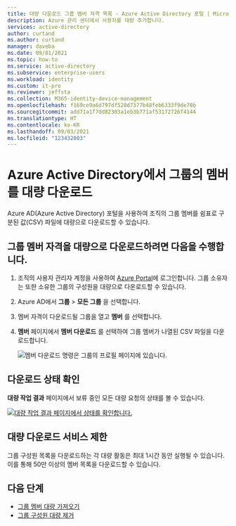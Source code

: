 ```yaml
---
title: 대량 다운로드 그룹 멤버 자격 목록 - Azure Active Directory 포털 | Microsoft Docs
description: Azure 관리 센터에서 사용자를 대량 추가합니다.
services: active-directory
author: curtand
ms.author: curtand
manager: daveba
ms.date: 09/01/2021
ms.topic: how-to
ms.service: active-directory
ms.subservice: enterprise-users
ms.workload: identity
ms.custom: it-pro
ms.reviewer: jeffsta
ms.collection: M365-identity-device-management
ms.openlocfilehash: f169ce9a6d797df528d7377b48feb6333f9de70b
ms.sourcegitcommit: add71a1f7dd82303a1eb3b771af53172726f4144
ms.translationtype: HT
ms.contentlocale: ko-KR
ms.lasthandoff: 09/03/2021
ms.locfileid: "123432003"
---
```

# <a name="bulk-download-members-of-a-group-in-azure-active-directory"></a>Azure Active Directory에서 그룹의 멤버를 대량 다운로드

Azure AD(Azure Active Directory) 포털을 사용하여 조직의 그룹 멤버를 쉼표로 구분된 값(CSV) 파일에 대량으로 다운로드할 수 있습니다.

## <a name="to-bulk-download-group-membership"></a>그룹 멤버 자격을 대량으로 다운로드하려면 다음을 수행합니다.

1. 조직의 사용자 관리자 계정을 사용하여 [Azure Portal](https://portal.azure.com)에 로그인합니다. 그룹 소유자는 또한 소유한 그룹의 구성원을 대량으로 다운로드할 수 있습니다.
1. Azure AD에서 **그룹** > **모든 그룹** 을 선택합니다.
1. 멤버 자격이 다운로드될 그룹을 열고 **멤버** 를 선택합니다.
1. **멤버** 페이지에서 **멤버 다운로드** 를 선택하여 그룹 멤버가 나열된 CSV 파일을 다운로드합니다.

   ![멤버 다운로드 명령은 그룹의 프로필 페이지에 있습니다.](./media/groups-bulk-download-members/download-panel.png)

## <a name="check-download-status"></a>다운로드 상태 확인

**대량 작업 결과** 페이지에서 보류 중인 모든 대량 요청의 상태를 볼 수 있습니다.

[![대량 작업 결과 페이지에서 상태를 확인합니다.](./media/groups-bulk-download-members/bulk-center.png)](./media/groups-bulk-download-members/bulk-center.png#lightbox)

## <a name="bulk-download-service-limits"></a>대량 다운로드 서비스 제한

그룹 구성원 목록을 다운로드하는 각 대량 활동은 최대 1시간 동안 실행될 수 있습니다. 이를 통해 50만 이상의 멤버 목록을 다운로드할 수 있습니다.

## <a name="next-steps"></a>다음 단계

- [그룹 멤버 대량 가져오기](groups-bulk-import-members.md)
- [그룹 구성원 대량 제거](groups-bulk-download-members.md)
